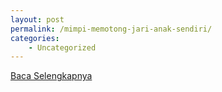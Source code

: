 ```yaml
---
layout: post
permalink: /mimpi-memotong-jari-anak-sendiri/
categories:
    - Uncategorized
---
```


[Baca Selengkapnya](/03)